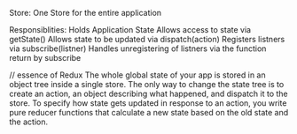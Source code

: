 Store: One Store for the entire application

Responsiblities: 
Holds Application State
Allows access to state via getState()
Allows state to be updated via dispatch(action)
Registers listners via subscribe(listner)
Handles unregistering of listners via the function return by subscribe

// essence of Redux
The whole global state of your app is stored in an object tree inside a single store. The only way to change the state tree is to create an action, an object describing what happened, and dispatch it to the store. To specify how state gets updated in response to an action, you write pure reducer functions that calculate a new state based on the old state and the action.